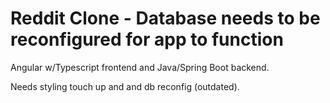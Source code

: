 # Reddit Clone - **Database needs to be reconfigured for app to function**

Angular w/Typescript frontend and Java/Spring Boot backend.

Needs styling touch up and and db reconfig (outdated).

